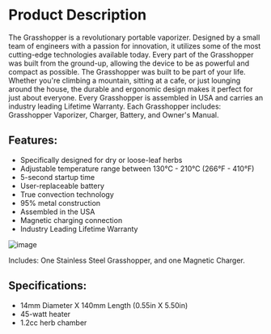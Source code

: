 # Product Description
The Grasshopper is a revolutionary portable vaporizer. 
Designed by a small team of engineers with a passion for innovation, it utilizes some of the most cutting-edge technologies available today. 
Every part of the Grasshopper was built from the ground-up, allowing the device to be as powerful and compact as possible.
The Grasshopper was built to be part of your life. 
Whether you're climbing a mountain, sitting at a cafe, or just lounging around the house, the durable and ergonomic design makes it perfect for just about everyone. 
Every Grasshopper is assembled in USA and carries an industry leading Lifetime Warranty. 
Each Grasshopper includes: Grasshopper Vaporizer, Charger, Battery, and Owner's Manual.



## Features:
- Specifically designed for dry or loose-leaf herbs
- Adjustable temperature range between 130°C - 210°C (266°F - 410°F)
- 5-second startup time
- User-replaceable battery
- True convection technology
- 95% metal construction
- Assembled in the USA
- Magnetic charging connection
- Industry Leading Lifetime Warranty

![image](https://user-images.githubusercontent.com/104687767/167339532-c3fe1794-61d9-4401-80f7-b85eea9ce75f.png)

Includes: One Stainless Steel Grasshopper, and one Magnetic Charger.


## Specifications:
- 14mm Diameter X 140mm Length (0.55in X 5.50in)
- 45-watt heater
- 1.2cc herb chamber

